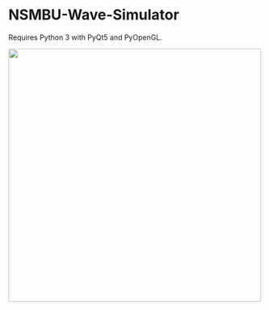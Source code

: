# NSMBU-Wave-Simulator
Requires Python 3 with PyQt5 and PyOpenGL.

<img src="https://www.dropbox.com/s/uyhtstzxpep1sd7/wavesim.png?raw=1" width="500"/>
